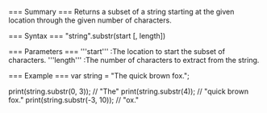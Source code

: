 === Summary ===
Returns a subset of a string starting at the given location through the given number of characters.

=== Syntax ===
<syntaxhighlight lang="javascript">
"string".substr(start [, length])
</syntaxhighlight>

=== Parameters ===
'''start''' 
:The location to start the subset of characters.
'''length''' 
:The number of characters to extract from the string.

=== Example ===
<syntaxhighlight lang="javascript">
var string = "The quick brown fox.";

print(string.substr(0, 3));     // "The"
print(string.substr(4));        // "quick brown fox."
print(string.substr(-3, 10));   // "ox."
</syntaxhighlight>